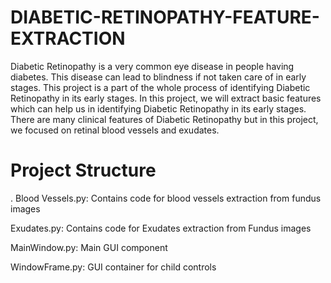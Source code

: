 # DIABETIC-RETINOPATHY-FEATURE-EXTRACTION

Diabetic Retinopathy is a very common eye disease in people having diabetes. This disease can lead to blindness if not taken care of in early stages. This project is a part of the whole process of identifying Diabetic Retinopathy in its early stages. In this project, we will extract basic features which can help us in identifying Diabetic Retinopathy in its early stages. There are many clinical features of Diabetic Retinopathy but in this project, we focused on retinal blood vessels and exudates.

# Project Structure

. Blood Vessels.py: Contains code for blood vessels extraction from fundus images

Exudates.py: Contains code for Exudates extraction from Fundus images

MainWindow.py: Main GUI component

WindowFrame.py: GUI container for child controls
